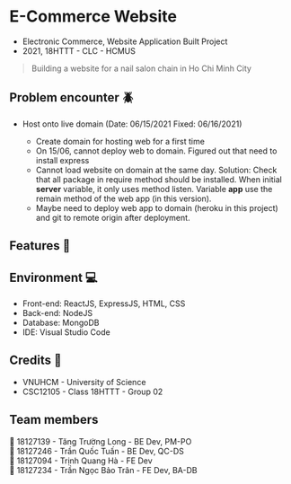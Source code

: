 # E-Commerce Website
- Electronic Commerce, Website Application Built Project
- 2021, 18HTTT - CLC - HCMUS

> Building a website for a nail salon chain in Ho Chi Minh City

## Problem encounter :beetle:
- Host onto live domain (Date: 06/15/2021 Fixed: 06/16/2021)
    + Create domain for hosting web for a first time
    + On 15/06, cannot deploy web to domain. Figured out that need to install express
    + Cannot load website on domain at the same day. Solution: Check that all package in require method should be installed. When initial <b>server</b> variable, it only uses method listen. Variable <b>app</b> use the remain method of the web app (in this version).

    * Maybe need to deploy web app to domain (heroku in this project) and git to remote origin after deployment.

## Features :balloon:

## Environment :computer:
- Front-end: ReactJS, ExpressJS, HTML, CSS
- Back-end: NodeJS
- Database: MongoDB
- IDE: Visual Studio Code

## Credits :mag_right:
- VNUHCM - University of Science
- CSC12105 - Class 18HTTT - Group 02

## Team members
:boy: 18127139 - Tăng Trường Long - BE Dev, PM-PO\
:boy: 18127246 - Trần Quốc Tuấn - BE Dev, QC-DS\
:boy: 18127094 - Trịnh Quang Hà - FE Dev\
:girl: 18127234 - Trần Ngọc Bảo Trân - FE Dev, BA-DB